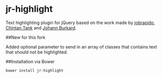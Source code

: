 jr-highlight
============

Text highlighting plugin for jQuery based on the work made by [jobrapido](jobrapido), [Chintan Tank](https://github.com/tankchintan) and [Johann Burkard](http://johannburkard.de/).

##New for this fork

Added optional parameter to send in an array of classes that contains text that should not be highlighted.

##Installation via Bower

`bower install jr-highlight`
